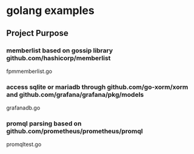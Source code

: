 # golang examples
## Project Purpose
### memberlist based on gossip library github.com/hashicorp/memberlist
   fpmmemberlist.go
### access sqlite or mariadb through github.com/go-xorm/xorm and github.com/grafana/grafana/pkg/models
   grafanadb.go
### promql parsing based on github.com/prometheus/prometheus/promql
   promqltest.go
